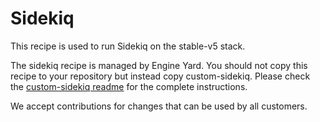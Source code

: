 # Sidekiq

This recipe is used to run Sidekiq on the stable-v5 stack.

The sidekiq recipe is managed by Engine Yard. You should not copy this recipe to your repository but instead copy custom-sidekiq. Please check the [custom-sidekiq readme](../../custom-cookbooks/sidekiq/cookbooks/custom-sidekiq) for the complete instructions.

We accept contributions for changes that can be used by all customers.
